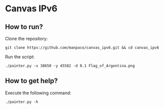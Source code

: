 # Canvas IPv6

## How to run?

Clone the repository:

    git clone https://github.com/manpaco/canvas_ipv6.git && cd canvas_ipv6

Run the script:

    ./painter.py -x 38650 -y 45582 -d 0.1 Flag_of_Argentina.png

## How to get help?

Execute the following command:

    ./painter.py -h
